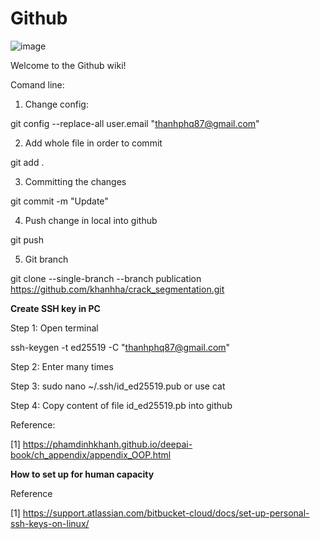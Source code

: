 # Github

![image](https://user-images.githubusercontent.com/22832922/139620243-13fe8415-0614-4015-bce0-99b117e4da7f.png)

Welcome to the Github wiki!

Comand line:

1. Change config:

git config --replace-all user.email "thanhphq87@gmail.com"

2. Add whole file in order to commit

git add .

3. Committing the changes

git commit -m "Update"

4. Push change in local into github

git push

5. Git branch

git clone --single-branch --branch publication https://github.com/khanhha/crack_segmentation.git

__Create SSH key in PC__

Step 1: Open terminal 

ssh-keygen -t ed25519 -C "thanhphq87@gmail.com"

Step 2: Enter many times

Step 3: sudo nano ~/.ssh/id_ed25519.pub or use cat

Step 4: Copy content of file id_ed25519.pb into github

Reference:

[1] https://phamdinhkhanh.github.io/deepai-book/ch_appendix/appendix_OOP.html

__How to set up for human capacity__

Reference

[1] https://support.atlassian.com/bitbucket-cloud/docs/set-up-personal-ssh-keys-on-linux/


